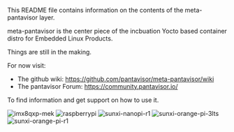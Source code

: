 This README file contains information on the contents of the meta-pantavisor layer.

meta-pantavisor is the center piece of the incbuation Yocto based container distro
for Embedded Linux Products.

Things are still in the making.

For now visit:

 * The github wiki: https://github.com/pantavisor/meta-pantavisor/wiki
 * The pantavisor Forum: https://community.pantavisor.io/

To find information and get support on how to use it.

![imx8qxp-mek](https://github.com/pantavisor/meta-pantavisor/actions/workflows/onpush-imx8qxp-mek-scarthgap.yaml/badge.svg)
![raspberrypi](https://github.com/pantavisor/meta-pantavisor/actions/workflows/onpush-raspberrypi-armv8-scarthgap.yaml/badge.svg)
![sunxi-nanopi-r1](https://github.com/pantavisor/meta-pantavisor/actions/workflows/onpush-sunxi-nanopi-r1-scarthgap.yaml/badge.svg)
![sunxi-orange-pi-3lts](https://github.com/pantavisor/meta-pantavisor/actions/workflows/onpush-sunxi-orange-pi-3lts-scarthgap.yaml/badge.svg)
![sunxi-orange-pi-r1](https://github.com/pantavisor/meta-pantavisor/actions/workflows/onpush-sunxi-orange-pi-r1-scarthgap.yaml/badge.svg)


